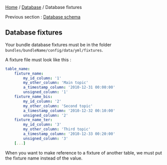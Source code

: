 [Home](../README.md) / [Database](../database.md) / Database fixtures

Previous section : [Database schema](schema.md)

## Database fixtures

Your bundle database fixtures must be in the folder `bundles/bundleName/config/data/yml/fixtures`.

A fixture file must look like this :

```yaml
table_name: 
    fixture_name:
        my_id_column: '1'
        my_other_column: 'Main topic'
        a_timestamp_column: '2010-12-31 00:00:00'
        unsigned_column: '1'
    fixture_name_bis:
        my_id_column: '2'
        my_other_column: 'Second topic'
        a_timestamp_column: '2010-12-32 00:10:00'
        unsigned_column: '2'
    fixture_name_ter:
        my_id_column: '3'
        my_other_column: 'Third topic'
        a_timestamp_column: '2010-12-33 00:20:00'
        unsigned_column: '3'
    [...]
```

When you want to make reference to a fixture of another table, we must put the fixture name instead of the value.
